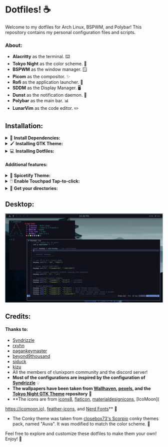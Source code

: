 # Dotfiles! ☕
Welcome to my dotfiles for Arch Linux, BSPWM, and Polybar! This repository contains my personal configuration files and scripts.
### About:
* **Alacritty** as the terminal. ⌨️
* **Tokyo Night** as the color scheme. 🌃
* **BSPWM** as the window manager. 🪟
* **Picom** as the compositor. ✨
* **Rofi** as the application launcher. 🚀
* **SDDM** as the Display Manager. 🖥️
* **Dunst** as the notification daemon. 📢
* **Polybar** as the main bar. 📊
* **LunarVim** as the code editor. ✏️

## Installation:
<details>
<summary>🔧 <b>Install Dependencies:</b></summary>

```bash
yay -S polybar rofi bspwm-rounded-corners-git xdg-user-dirs nautilus xorg pavucontrol blueberry xfce4-power-manager feh lxappearance papirus-icon-theme file-roller gtk-engines gtk-engine-murrine neofetch imagemagick parcellite xclip maim gpick curl jq tint2 zsh moreutils recode dunst python-xdg redshift mate-polkit xfce4-settings mpv fish alsa-utils sddm xorg-xinit brightnessctl acpi mugshot playerctl python-pytz glava wmctrl inter-font bsp-layout zscroll noise-suppression-for-voice starship system76-power lsof xdo bluez bluez-utils bluez-libs bluez-tools firefox
```

#### 2. Animations
Picom Pijulius Fork has the best window animations you can get. 

First install all the dependencies required to build the compositor:
```bash
sudo pacman -S libconfig libev libxdg-basedir pcre pixman xcb-util-image xcb-util-renderutil hicolor-icon-theme libglvnd libx11 libxcb libxext libdbus asciidoc uthash
```
Then do the following:
```bash
cd ~/Downloads
git clone https://github.com/pijulius/picom.git
cd picom/
meson --buildtype=release . build --prefix=/usr -Dwith_docs=true
sudo ninja -C build install
```

Add your user to the ADM Group and start the following services:
```bash
sudo usermod -aG adm $USER
```

Start the system76-power service:
```bash
sudo systemctl enable --now com.system76.PowerDaemon
```

Bluetooth:
```bash
sudo systemctl enable bluetooth
```

</details>
<details>
<summary>🖌️ <b>Installing GTK Theme:</b></summary>
<a href="https://github.com/Fausto-Korpsvart/Tokyo-Night-GTK-Theme">Tokyo Night GTK Theme</a>

```bash
cd ~/Downloads
git clone https://github.com/Fausto-Korpsvart/Tokyo-Night-GTK-Theme.git
cd Tokyo-Night-GTK-Theme/
mv themes/Tokyonight-Dark-BL /usr/share/themes/
```
</details>
<details>
<summary>💻 <b>Installing Dotfiles:</b></summary>

Clone them and install:
```bash
cd ~/Downloads
git clone https://github.com/cr1st1anhernandez/dotfiles
cd hotfiles
cp -r .config .scripts .local .wallpapers ~/
cp .xinitrc .gtkrc-2.0

 ~/
```
Install Fonts:
```bash
cd .fonts
mv * /usr/share/fonts
```

Move `environment` to its location:
Assuming you are in the `hotfiles` folder:
```bash
cd etc/
mv environment /etc/
```
Copy `usr`:
```bash
sudo cp -r usr/* /usr/
```

</details>

#### Additional features:

<details>
<summary>🎵 <b>Spicetify Theme:</b></summary>

Let's add a theme to our Spotify!
Install Spotify:
```bash
yay -S spotify
```

Install Spicetify using:
```bash
yay -S spicetify-cli-git
```
Then give it the necessary permissions:
```bash
sudo chmod a+wr /opt/spotify
sudo chmod a+wr /opt/spotify/Apps -R
```

After that, run:

```bash
spicetify config current_theme Ziro
spicetify config color_scheme tokyonight
spicetify config extensions adblock.js
spicetify backup apply
```
This will install the Spicetify theme to your Spotify.

</details>

<details>
<summary>🖱️ <b>Enable Touchpad Tap-to-click:</b></summary>

If you are a laptop user, you might want to enable tap to click to make it easier to navigate using a touchpad.

```bash
sudo mkdir -p /etc/X11/xorg.conf.d && sudo tee <<'EOF' /etc/X11/xorg.conf.d/90-touchpad.conf 1> /dev/null
Section "InputClass"
        Identifier "touchpad"
        MatchIsTouchpad "on"
        Driver "libinput"
        Option "Tapping" "on"
EndSection

EOF
```
</details>

<details>
<summary>📂 <b>Get your directories:</b></summary>

If there are no default directories when you do `dir` or `ls`, you might just have to manually create them.
Just install `xdg-user-dirs` and run the command, then reboot.
```bash
xdg-user-dirs-update
```
</details>


## Desktop:

![Desktop](./wallpapers/home.png)

## Credits:

#### Thanks to:
* [Syndrizzle](https://github.com/Syndrizzle/hotfiles)
* [rxyhn](https://github.com/rxyhn)
* [pagankeymaster](https://github.com/pagankeymaster)
* [beyond9thousand](https://github.com/beyond9thousand)
* [siduck](https://github.com/siduck)
* [kizu](https://github.com/janleigh)
* All the members of r/unixporn community and the discord server!
* **Most of the configurations are inspired by the configuration of [Syndrizzle](https://github.com/Syndrizzle/hotfiles)** 💡
* **The wallpapers have been taken from [Wallhaven](https://wallhaven.cc), [pexels](https://pexels.com), and the [Tokyo Night GTK Theme](https://github.com/Fausto-Korpsvart/Tokyo-Night-GTK-Theme/tree/master/wallpapers) repository** 🌄
* **The icons are from [icons8](https://icons8.com), [flaticon](https://flaticon.com), [materialdesignicons](https://materialdesignicons.com), [IcoMoon](

https://icomoon.io), [feather-icons](https://feathericons.com/), and [Nerd Fonts](https://www.nerdfonts.com)** 🎨
* The Conky theme was taken from [closebox73's Scorpio](https://github.com/closebox73/Scorpio) conky themes pack, named "Auva". It was modified to match the color scheme. 🌟

Feel free to explore and customize these dotfiles to make them your own! Enjoy! 🎉
